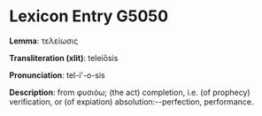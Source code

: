 # Lexicon Entry G5050

**Lemma**: τελείωσις

**Transliteration (xlit)**: teleíōsis

**Pronunciation**: tel-i'-o-sis

**Description**:
from φυσιόω; (the act) completion, i.e. (of prophecy) verification, or (of expiation) absolution:--perfection, performance.
